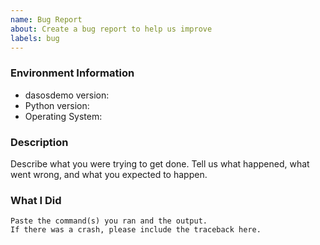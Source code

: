 ```yaml
---
name: Bug Report
about: Create a bug report to help us improve
labels: bug
---
```


<!-- Please search existing issues to avoid creating duplicates. -->

### Environment Information

-   dasosdemo version:
-   Python version:
-   Operating System:

### Description

Describe what you were trying to get done.
Tell us what happened, what went wrong, and what you expected to happen.

### What I Did

```
Paste the command(s) you ran and the output.
If there was a crash, please include the traceback here.
```
